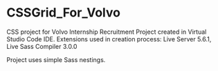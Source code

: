 # CSSGrid_For_Volvo
CSS project for Volvo Internship Recruitment
Project created in Virtual Studio Code IDE.
Extensions used in creation process: Live Server 5.6.1, Live Sass Compiler 3.0.0

Project uses simple Sass nestings.
